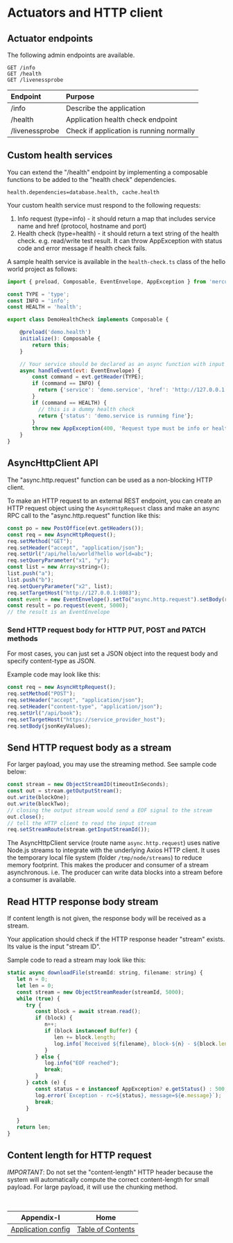 # Actuators and HTTP client

## Actuator endpoints

The following admin endpoints are available.

```
GET /info
GET /health
GET /livenessprobe
```

| Endpoint       | Purpose                                                                             | 
|:---------------|:------------------------------------------------------------------------------------|
| /info          | Describe the application                                                            |
| /health        | Application health check endpoint                                                   |
| /livenessprobe | Check if application is running normally                                            |


## Custom health services

You can extend the "/health" endpoint by implementing a composable functions to be added to the 
"health check" dependencies.

```properties
health.dependencies=database.health, cache.health
```

Your custom health service must respond to the following requests:

1. Info request (type=info) - it should return a map that includes service name and href (protocol, hostname and port)
2. Health check (type=health) - it should return a text string of the health check. e.g. read/write test result. 
   It can throw AppException with status code and error message if health check fails.

A sample health service is available in the `health-check.ts` class of the hello world project as follows:

```javascript
import { preload, Composable, EventEnvelope, AppException } from 'mercury-composable';

const TYPE = 'type';
const INFO = 'info';
const HEALTH = 'health';

export class DemoHealthCheck implements Composable {

    @preload('demo.health')
    initialize(): Composable {
        return this;
    }

    // Your service should be declared as an async function with input as EventEnvelope
    async handleEvent(evt: EventEnvelope) {
        const command = evt.getHeader(TYPE);
        if (command == INFO) {
          return {'service': 'demo.service', 'href': 'http://127.0.0.1'};
        }
        if (command == HEALTH) {
          // this is a dummy health check
          return {'status': 'demo.service is running fine'};
        }
        throw new AppException(400, 'Request type must be info or health');
    }
}
```

## AsyncHttpClient API

The "async.http.request" function can be used as a non-blocking HTTP client.

To make an HTTP request to an external REST endpoint, you can create an HTTP request object using the
`AsyncHttpRequest` class and make an async RPC call to the "async.http.request" function like this:

```javascript
const po = new PostOffice(evt.getHeaders());
const req = new AsyncHttpRequest();
req.setMethod("GET");
req.setHeader("accept", "application/json");
req.setUrl("/api/hello/world?hello world=abc");
req.setQueryParameter("x1", "y");
const list = new Array<string>();
list.push("a");
list.push("b");
req.setQueryParameter("x2", list);
req.setTargetHost("http://127.0.0.1:8083");
const event = new EventEnvelope().setTo("async.http.request").setBody(req);
const result = po.request(event, 5000);
// the result is an EventEnvelope
```

### Send HTTP request body for HTTP PUT, POST and PATCH methods

For most cases, you can just set a JSON object into the request body and specify content-type as JSON.

Example code may look like this:

```javascript
const req = new AsyncHttpRequest();
req.setMethod("POST");
req.setHeader("accept", "application/json");
req.setHeader("content-type", "application/json");
req.setUrl("/api/book");
req.setTargetHost("https://service_provider_host");
req.setBody(jsonKeyValues);
```

## Send HTTP request body as a stream

For larger payload, you may use the streaming method. See sample code below:

```javascript
const stream = new ObjectStreamIO(timeoutInSeconds);
const out = stream.getOutputStream();
out.write(blockOne);
out.write(blockTwo);
// closing the output stream would send a EOF signal to the stream
out.close();
// tell the HTTP client to read the input stream
req.setStreamRoute(stream.getInputStreamId());
```

The AsyncHttpClient service (route name `async.http.request`) uses native Node.js streams to integrate
with the underlying Axios HTTP client. It uses the temporary local file system (folder `/tmp/node/streams`)
to reduce memory footprint. This makes the producer and consumer of a stream asynchronous. i.e. The producer
can write data blocks into a stream before a consumer is available.

## Read HTTP response body stream

If content length is not given, the response body will be received as a stream.

Your application should check if the HTTP response header "stream" exists. Its value is the input "stream ID".

Sample code to read a stream may look like this:

```javascript
static async downloadFile(streamId: string, filename: string) {
   let n = 0;
   let len = 0;
   const stream = new ObjectStreamReader(streamId, 5000);
   while (true) {
      try {
         const block = await stream.read();
         if (block) {
            n++;
            if (block instanceof Buffer) {
               len += block.length;
               log.info(`Received ${filename}, block-${n} - ${block.length} bytes`)
            }
         } else {
            log.info("EOF reached");
            break;
         }
      } catch (e) {
         const status = e instanceof AppException? e.getStatus() : 500;
         log.error(`Exception - rc=${status}, message=${e.message}`);
         break;
      }

   }
   return len;
} 
```

## Content length for HTTP request

*IMPORTANT*: Do not set the "content-length" HTTP header because the system will automatically compute the
correct content-length for small payload. For large payload, it will use the chunking method.

<br/>

|             Appendix-I              |                   Home                    | 
|:-----------------------------------:|:-----------------------------------------:|
| [Application config](APPENDIX-I.md) | [Table of Contents](TABLE-OF-CONTENTS.md) |
